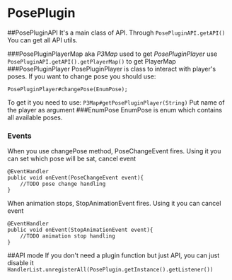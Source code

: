 # PosePlugin
##PosePluginAPI
It's a main class of API. Through 
```PosePluginAPI.getAPI()```
You can get all API utils.

###PosePluginPlayerMap
aka *P3Map* used to get *PosePluginPlayer*
use ```PosePluginAPI.getAPI().getPlayerMap()``` to get PlayerMap
###PosePluginPlayer
PosePluginPlayer is class to interact with player's poses.
If you want to change pose you should use:
```
PosePluginPlayer#changePose(EnumPose);
```
To get it you need to use:
```P3Map#getPosePluginPlayer(String)```
Put name of the player as argument
###EnumPose
EnumPose is enum which contains all available poses.
### Events
When you use changePose method, PoseChangeEvent fires.
Using it you can set which pose will be sat, cancel event
```
@EventHandler
public void onEvent(PoseChangeEvent event){
	//TODO pose change handling
}
```
When animation stops, StopAnimationEvent fires.
Using it you can cancel event
```
@EventHandler
public void onEvent(StopAnimationEvent event){
	//TODO animation stop handling
}
```
##API mode
If you don't need a plugin function but just API, you can just disable it
```HandlerList.unregisterAll(PosePlugin.getInstance().getListener())```